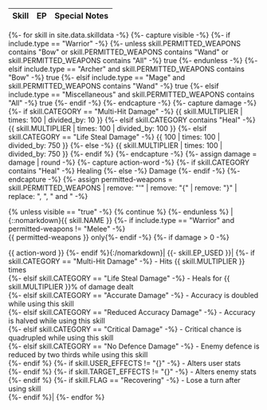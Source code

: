 |Skill|EP|Special Notes|
|-|-|-|
{%- for skill in site.data.skilldata -%}
  {%- capture visible -%}
    {%- if include.type == "Warrior" -%}
      {%- unless skill.PERMITTED_WEAPONS contains "Bow" or skill.PERMITTED_WEAPONS contains "Wand" or skill.PERMITTED_WEAPONS contains "All" -%}
        true
      {%- endunless -%}
    {%- elsif include.type == "Archer" and skill.PERMITTED_WEAPONS contains "Bow" -%}
      true
    {%- elsif include.type == "Mage" and skill.PERMITTED_WEAPONS contains "Wand" -%}
      true
    {%- elsif include.type == "Miscellaneous" and skill.PERMITTED_WEAPONS contains "All" -%}
      true
    {%- endif -%}
  {%- endcapture -%}
  {%- capture damage -%}
    {%- if skill.CATEGORY == "Multi-Hit Damage" -%}
      {{ skill.MULTIPLIER | times: 100 | divided_by: 10 }}
    {%- elsif skill.CATEGORY contains "Heal" -%}
      {{ skill.MULTIPLIER | times: 100 | divided_by: 100 }}
    {%- elsif skill.CATEGORY == "Life Steal Damage" -%}
      {{ 100 | times: 100 | divided_by: 750 }}
    {%- else -%}
      {{ skill.MULTIPLIER | times: 100 | divided_by: 750 }}
    {%- endif %}
  {%- endcapture -%}
  {%- assign damage = damage | round -%}
  {%- capture action-word -%}
    {%- if skill.CATEGORY contains "Heal" -%}
      Healing
    {%- else -%}
      Damage
    {%- endif -%}
  {%- endcapture -%}
  {%- assign permitted-weapons = skill.PERMITTED_WEAPONS | remove: "'" | remove: "{" | remove: "}" | replace: ", ", " and " -%}
  
  {% unless visible == "true" -%}
    {% continue %}
  {%- endunless %}
  |{::nomarkdown}<span class="{{ skill.ELEMENT | downcase }}"><span class="record-name">{{ skill.NAME }}</span></span>
  {%- if include.type == "Warrior" and permitted-weapons != "Melee" -%}<br /><span class="bar-descriptor">{{ permitted-weapons }} only</span>{%- endif -%}
  {%- if damage > 0 -%}
    <div class="bar"><span class="bar-fill" style="width:{{ damage }}%;"></span></div><span class="bar-descriptor">{{ action-word }}</span>
  {%- endif %}{:/nomarkdown}|
  {{- skill.EP_USED }}|
  {%- if skill.CATEGORY == "Multi-Hit Damage" -%}
    - Hits {{ skill.MULTIPLIER }} times<br />
  {%- elsif skill.CATEGORY == "Life Steal Damage" -%}
    - Heals for {{ skill.MULTIPLIER }}% of damage dealt<br />
  {%- elsif skill.CATEGORY == "Accurate Damage" -%}
    - Accuracy is doubled while using this skill<br />
  {%- elsif skill.CATEGORY == "Reduced Accuracy Damage" -%}
    - Accuracy is halved while using this skill<br />
  {%- elsif skill.CATEGORY == "Critical Damage" -%}
    - Critical chance is quadrupled while using this skill<br />
  {%- elsif skill.CATEGORY == "No Defence Damage" -%}
    - Enemy defence is reduced by two thirds while using this skill<br />
  {%- endif %}
  {%- if skill.USER_EFFECTS != "{}" -%}
    - Alters user stats<br />
  {%- endif %}
  {%- if skill.TARGET_EFFECTS != "{}" -%}
    - Alters enemy stats<br />
  {%- endif %}
  {%- if skill.FLAG == "Recovering" -%}
    - Lose a turn after using skill<br />
  {%- endif %}|
{%- endfor %}